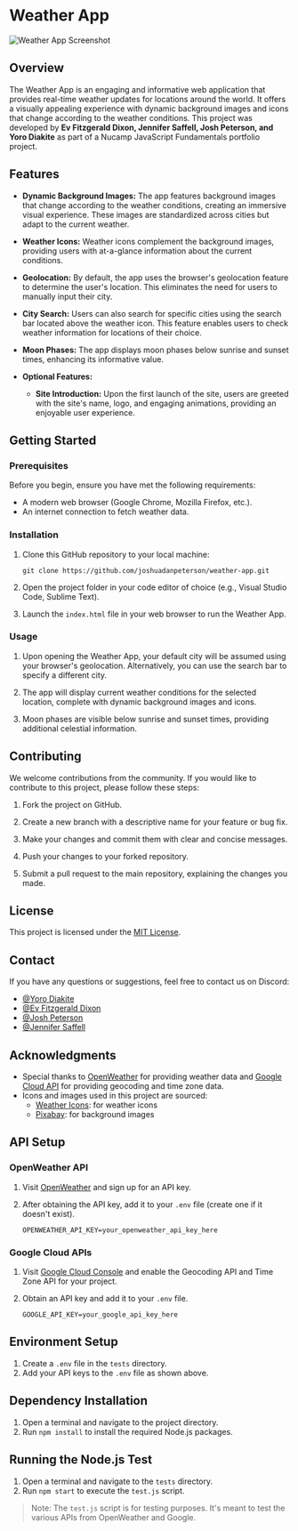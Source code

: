 # Weather App

![Weather App Screenshot](mockups/project-image.png)

## Overview

The Weather App is an engaging and informative web application that provides real-time weather updates for locations around the world. It offers a visually appealing experience with dynamic background images and icons that change according to the weather conditions. This project was developed by **Ev Fitzgerald Dixon, Jennifer Saffell, Josh Peterson, and Yoro Diakite** as part of a Nucamp JavaScript Fundamentals portfolio project.

## Features

- **Dynamic Background Images:** The app features background images that change according to the weather conditions, creating an immersive visual experience. These images are standardized across cities but adapt to the current weather.

- **Weather Icons:** Weather icons complement the background images, providing users with at-a-glance information about the current conditions.

- **Geolocation:** By default, the app uses the browser's geolocation feature to determine the user's location. This eliminates the need for users to manually input their city.

- **City Search:** Users can also search for specific cities using the search bar located above the weather icon. This feature enables users to check weather information for locations of their choice.

- **Moon Phases:** The app displays moon phases below sunrise and sunset times, enhancing its informative value.

- **Optional Features:**
  - **Site Introduction:** Upon the first launch of the site, users are greeted with the site's name, logo, and engaging animations, providing an enjoyable user experience.

## Getting Started

### Prerequisites

Before you begin, ensure you have met the following requirements:

- A modern web browser (Google Chrome, Mozilla Firefox, etc.).
- An internet connection to fetch weather data.

### Installation

1. Clone this GitHub repository to your local machine:
   

   ```shell
   git clone https://github.com/joshuadanpeterson/weather-app.git
   ```

2. Open the project folder in your code editor of choice (e.g., Visual Studio Code, Sublime Text).

3. Launch the `index.html` file in your web browser to run the Weather App.

### Usage

1. Upon opening the Weather App, your default city will be assumed using your browser's geolocation. Alternatively, you can use the search bar to specify a different city.

2. The app will display current weather conditions for the selected location, complete with dynamic background images and icons.

3. Moon phases are visible below sunrise and sunset times, providing additional celestial information.

## Contributing

We welcome contributions from the community. If you would like to contribute to this project, please follow these steps:

1. Fork the project on GitHub.

2. Create a new branch with a descriptive name for your feature or bug fix.

3. Make your changes and commit them with clear and concise messages.

4. Push your changes to your forked repository.

5. Submit a pull request to the main repository, explaining the changes you made.

## License

This project is licensed under the [MIT License](LICENSE).

## Contact

If you have any questions or suggestions, feel free to contact us on Discord:

- [@Yoro Diakite](https://discordapp.com/users/1028176732584415253)
- [@Ev Fitzgerald Dixon](https://discordapp.com/users/897744571663011841)
- [@Josh Peterson](https://discordapp.com/users/350498460446752779)
- [@Jennifer Saffell](https://discordapp.com/users/1126942283598671912)

## Acknowledgments

- Special thanks to [OpenWeather](https://openweathermap.org/api) for providing weather data and [Google Cloud API](https://console.cloud.google.com/) for providing geocoding and time zone data.
- Icons and images used in this project are sourced:
  - [Weather Icons](https://erikflowers.github.io/weather-icons/): for weather icons
  - [Pixabay](https://pixabay.com/images/search/weather/): for background images



## API Setup

### OpenWeather API

1. Visit [OpenWeather](https://openweathermap.org/api) and sign up for an API key.
2. After obtaining the API key, add it to your `.env` file (create one if it doesn't exist).

    ```env
    OPENWEATHER_API_KEY=your_openweather_api_key_here
    ```

### Google Cloud APIs

1. Visit [Google Cloud Console](https://console.cloud.google.com/) and enable the Geocoding API and Time Zone API for your project.
2. Obtain an API key and add it to your `.env` file.

    ```env
    GOOGLE_API_KEY=your_google_api_key_here
    ```

## Environment Setup

1. Create a `.env` file in the `tests` directory.
2. Add your API keys to the `.env` file as shown above.

## Dependency Installation

1. Open a terminal and navigate to the project directory.
2. Run `npm install` to install the required Node.js packages.

## Running the Node.js Test

1. Open a terminal and navigate to the `tests` directory.
2. Run `npm start` to execute the `test.js` script.

> Note: The `test.js` script is for testing purposes. It's meant to test the various APIs from OpenWeather and Google.